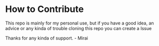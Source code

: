 # How to Contribute
This repo is mainly for my personal use, but if you have a good idea, an advice or any kinda of trouble cloning this repo you can create a Issue

Thanks for any kinda of support. - Mirai
